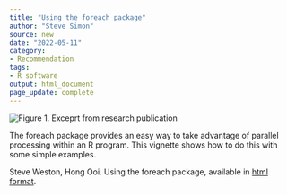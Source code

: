 ```yaml
---
title: "Using the foreach package"
author: "Steve Simon"
source: new
date: "2022-05-11"
category: 
- Recommendation
tags:
- R software
output: html_document
page_update: complete
---
```


![Figure 1. Exceprt from research publication](http://www.pmean.com/new-images/22/foreach-vignette-01.png)

<div class="notes">

The foreach package provides an easy way to take advantage of parallel processing within an R program. This vignette shows how to do this with some simple examples.

Steve Weston, Hong Ooi. Using the foreach package, available in [html format][wes1].

[wes1]: https://cran.r-project.org/web/packages/foreach/vignettes/foreach.html

</div>
